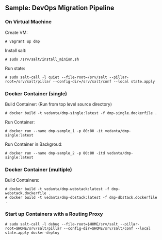 ## Sample: DevOps Migration Pipeline   

### On Virtual Machine   
Create VM:   
```
# vagrant up dmp
```    
Install salt:   
```
# sudo /srv/salt/install_minion.sh
```
Run state:   
```
# sudo salt-call -l quiet --file-root=/srv/salt --pillar-root=/srv/salt/pillar --config-dir=/srv/salt/conf --local state.apply   
```   

### Docker Container (single)   
Build Container: (Run from top level source directory)   
```
# docker build -t vedanta/dmp-single:latest -f dmp-single.dockerfile .
```   
Run Container: 
```   
# docker run --name dmp-sample_1 -p 80:80 -it vedanta/dmp-single:latest   
```   
Run Container in Backgroud:   
```
# docker run --name dmp-sample_2 -p 80:80 -itd vedanta/dmp-single:latest   
```    

### Docker Container (multiple)
Build Containers: 
```   
# docker build -t vedanta/dmp-webstack:latest -f dmp-webstack.dockerfile .   
# docker build -t vedanta/dmp-dbstack:latest -f dmp-dbstack.dockerfile .   
```
### Start up Containers with a Routing Proxy   
```
# sudo salt-call -l debug --file-root=$HOME/srv/salt --pillar-root=$HOME/srv/salt/pillar --config-dir=$HOME/srv/salt/conf --local state.apply docker-deploy   
```   

